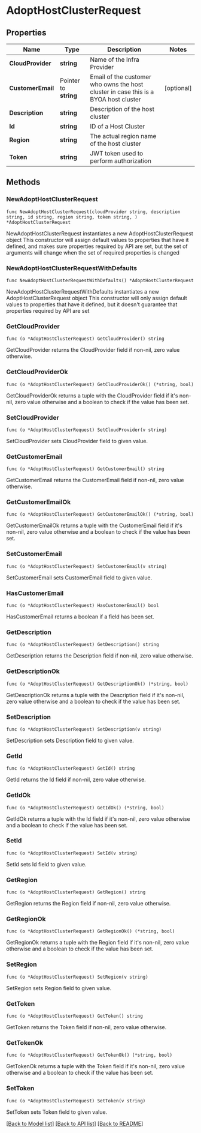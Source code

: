 # AdoptHostClusterRequest

## Properties

Name | Type | Description | Notes
------------ | ------------- | ------------- | -------------
**CloudProvider** | **string** | Name of the Infra Provider | 
**CustomerEmail** | Pointer to **string** | Email of the customer who owns the host cluster in case this is a BYOA host cluster | [optional] 
**Description** | **string** | Description of the host cluster | 
**Id** | **string** | ID of a Host Cluster | 
**Region** | **string** | The actual region name of the host cluster | 
**Token** | **string** | JWT token used to perform authorization | 

## Methods

### NewAdoptHostClusterRequest

`func NewAdoptHostClusterRequest(cloudProvider string, description string, id string, region string, token string, ) *AdoptHostClusterRequest`

NewAdoptHostClusterRequest instantiates a new AdoptHostClusterRequest object
This constructor will assign default values to properties that have it defined,
and makes sure properties required by API are set, but the set of arguments
will change when the set of required properties is changed

### NewAdoptHostClusterRequestWithDefaults

`func NewAdoptHostClusterRequestWithDefaults() *AdoptHostClusterRequest`

NewAdoptHostClusterRequestWithDefaults instantiates a new AdoptHostClusterRequest object
This constructor will only assign default values to properties that have it defined,
but it doesn't guarantee that properties required by API are set

### GetCloudProvider

`func (o *AdoptHostClusterRequest) GetCloudProvider() string`

GetCloudProvider returns the CloudProvider field if non-nil, zero value otherwise.

### GetCloudProviderOk

`func (o *AdoptHostClusterRequest) GetCloudProviderOk() (*string, bool)`

GetCloudProviderOk returns a tuple with the CloudProvider field if it's non-nil, zero value otherwise
and a boolean to check if the value has been set.

### SetCloudProvider

`func (o *AdoptHostClusterRequest) SetCloudProvider(v string)`

SetCloudProvider sets CloudProvider field to given value.


### GetCustomerEmail

`func (o *AdoptHostClusterRequest) GetCustomerEmail() string`

GetCustomerEmail returns the CustomerEmail field if non-nil, zero value otherwise.

### GetCustomerEmailOk

`func (o *AdoptHostClusterRequest) GetCustomerEmailOk() (*string, bool)`

GetCustomerEmailOk returns a tuple with the CustomerEmail field if it's non-nil, zero value otherwise
and a boolean to check if the value has been set.

### SetCustomerEmail

`func (o *AdoptHostClusterRequest) SetCustomerEmail(v string)`

SetCustomerEmail sets CustomerEmail field to given value.

### HasCustomerEmail

`func (o *AdoptHostClusterRequest) HasCustomerEmail() bool`

HasCustomerEmail returns a boolean if a field has been set.

### GetDescription

`func (o *AdoptHostClusterRequest) GetDescription() string`

GetDescription returns the Description field if non-nil, zero value otherwise.

### GetDescriptionOk

`func (o *AdoptHostClusterRequest) GetDescriptionOk() (*string, bool)`

GetDescriptionOk returns a tuple with the Description field if it's non-nil, zero value otherwise
and a boolean to check if the value has been set.

### SetDescription

`func (o *AdoptHostClusterRequest) SetDescription(v string)`

SetDescription sets Description field to given value.


### GetId

`func (o *AdoptHostClusterRequest) GetId() string`

GetId returns the Id field if non-nil, zero value otherwise.

### GetIdOk

`func (o *AdoptHostClusterRequest) GetIdOk() (*string, bool)`

GetIdOk returns a tuple with the Id field if it's non-nil, zero value otherwise
and a boolean to check if the value has been set.

### SetId

`func (o *AdoptHostClusterRequest) SetId(v string)`

SetId sets Id field to given value.


### GetRegion

`func (o *AdoptHostClusterRequest) GetRegion() string`

GetRegion returns the Region field if non-nil, zero value otherwise.

### GetRegionOk

`func (o *AdoptHostClusterRequest) GetRegionOk() (*string, bool)`

GetRegionOk returns a tuple with the Region field if it's non-nil, zero value otherwise
and a boolean to check if the value has been set.

### SetRegion

`func (o *AdoptHostClusterRequest) SetRegion(v string)`

SetRegion sets Region field to given value.


### GetToken

`func (o *AdoptHostClusterRequest) GetToken() string`

GetToken returns the Token field if non-nil, zero value otherwise.

### GetTokenOk

`func (o *AdoptHostClusterRequest) GetTokenOk() (*string, bool)`

GetTokenOk returns a tuple with the Token field if it's non-nil, zero value otherwise
and a boolean to check if the value has been set.

### SetToken

`func (o *AdoptHostClusterRequest) SetToken(v string)`

SetToken sets Token field to given value.



[[Back to Model list]](../README.md#documentation-for-models) [[Back to API list]](../README.md#documentation-for-api-endpoints) [[Back to README]](../README.md)


